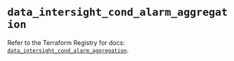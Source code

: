 # `data_intersight_cond_alarm_aggregation`

Refer to the Terraform Registry for docs: [`data_intersight_cond_alarm_aggregation`](https://registry.terraform.io/providers/ciscodevnet/intersight/1.0.71/docs/data-sources/cond_alarm_aggregation).
